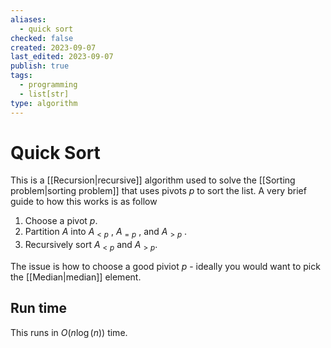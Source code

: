 ```yaml
---
aliases:
  - quick sort
checked: false
created: 2023-09-07
last_edited: 2023-09-07
publish: true
tags:
  - programming
  - list[str]
type: algorithm
---
```

# Quick Sort

This is a [[Recursion|recursive]] algorithm used to solve the [[Sorting problem|sorting problem]] that uses pivots $p$ to sort the list. A very brief guide to how this works is as follow

1. Choose a pivot $p$.
2. Partition $A$ into $A_{<p}$ , $A_{=p}$ , and $A_{>p}$ .
3. Recursively sort $A_{<p}$ and $A_{>p}$.

The issue is how to choose a good piviot $p$ - ideally you would want to pick the [[Median|median]] element.

## Run time

This runs in $O(n\log(n))$ time.
